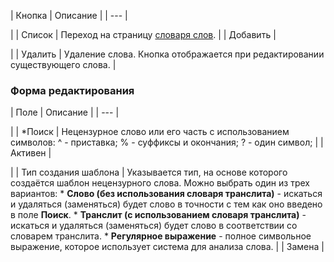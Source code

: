 | Кнопка | Описание |
| --- |

|
| Список | Переход на страницу [словаря слов](/user_help/service/forum/censor_filter/forum_words.php). |
| Добавить |

|
| Удалить | Удаление слова. Кнопка отображается при редактировании существующего слова. |

### Форма редактирования

| Поле | Описание |
| --- |

|
| \*Поиск | Нецензурное слово или его часть с использованием символов:   ^ - приставка;   % - суффиксы и окончания;   ? - один символ; |
| Активен |

|
| Тип создания шаблона | Указывается тип, на основе которого создаётся шаблон нецензурного слова. Можно выбрать один из трех вариантов:  * **Слово (без использования словаря транслита)** - искаться и удаляться (заменяться) будет слово в точности с тем как оно введено в поле **Поиск**. * **Транслит (с использованием словаря транслита)** - искаться и удаляться (заменяться) будет слово в соответствии со словарем транслита. * **Регулярное выражение** - полное символьное выражение, которое использует система для анализа слова. |
| Замена |